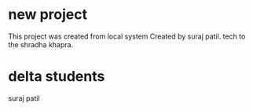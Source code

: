 # new project

This project was created from local system
Created by suraj patil.
tech to the shradha khapra.

# delta students

suraj patil
